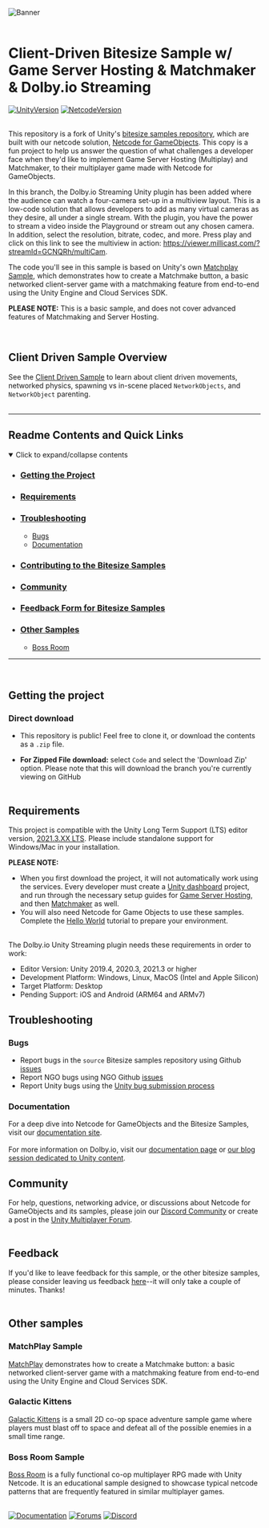 ![Banner](Basic/ClientDriven/Resources/clientdriven_banner.png)
<br><br>
# Client-Driven Bitesize Sample w/ Game Server Hosting & Matchmaker & Dolby.io Streaming

[![UnityVersion](https://img.shields.io/badge/Unity%20Version:-2021.3%20LTS-57b9d3.svg?logo=unity&color=2196F3)](https://unity.com/releases/editor/qa/lts-releases#:~:text=February%2014%2C%202023-,LTS%20Release,2021.3.24f1,-Released%3A%20February)
[![NetcodeVersion](https://img.shields.io/badge/Netcode%20Version:-1.3.1-57b9d3.svg?logo=unity&color=2196F3)](https://docs-multiplayer.unity3d.com/netcode/current/about)
<br><br>

This repository is a fork of Unity's [bitesize samples repository](https://github.com/Unity-Technologies/com.unity.multiplayer.samples.bitesize), which are built with our netcode solution, [Netcode for GameObjects](https://github.com/Unity-Technologies/com.unity.netcode.gameobjects). This copy is a fun project to help us answer the question of what challenges a developer face when they'd like to implement Game Server Hosting (Multiplay) and Matchmaker, to their multiplayer game made with Netcode for GameObjects.

In this branch, the Dolby.io Streaming Unity plugin has been added where the audience can watch a four-camera set-up in a multiview layout. This is a low-code solution that allows developers to add as many virtual cameras as they desire, all under a single stream. With the plugin, you have the power to stream a video inside the Playground or stream out any chosen camera. In addition, select the resolution, bitrate, codec, and more. Press play and click on this link to see the multiview in action: https://viewer.millicast.com/?streamId=GCNQRh/multiCam.

The code you'll see in this sample is based on Unity's own [Matchplay Sample](https://docs.unity.com/matchmaker/en/manual/matchmaker-and-multiplay-sample), which demonstrates how to create a Matchmake button, a basic networked client-server game with a matchmaking feature from end-to-end using the Unity Engine and Cloud Services SDK.

**PLEASE NOTE:** This is a basic sample, and does not cover advanced features of Matchmaking and Server Hosting.

<br>

## Client Driven Sample Overview
See the [Client Driven Sample](https://github.com/Unity-Technologies/com.unity.multiplayer.samples.bitesize/tree/main/Basic/ClientDriven) to learn about client driven movements, networked physics, spawning vs in-scene placed `NetworkObjects`, and `NetworkObject` parenting.
<br><br>

---
## Readme Contents and Quick Links
<details open> <summary> Click to expand/collapse contents </summary>

- ### [Getting the Project](#getting-the-project-1)
- ### [Requirements](#requirements-1)
- ### [Troubleshooting](#troubleshooting-1)
  - [Bugs](#bugs)
  - [Documentation](#documentation)
- ### [Contributing to the Bitesize Samples](#contributing-1)
- ### [Community](#community-1)
- ### [Feedback Form for Bitesize Samples](#feedback)
- ### [Other Samples](#other-samples-1)
  - [Boss Room](#boss-room-sample)

</details>

---
<br>

## Getting the project
### Direct download

 - This repository is public! Feel free to clone it, or download the contents as a `.zip` file.

 - __For Zipped File download:__ select `Code` and select the 'Download Zip' option.  Please note that this will download the branch you're currently viewing on GitHub
<br><br>

## Requirements

This project is compatible with the Unity Long Term Support (LTS) editor version, [2021.3.XX LTS](https://unity.com/releases/2021-lts). Please include standalone support for Windows/Mac in your installation.

**PLEASE NOTE:** <br>
- When you first download the project, it will not automatically work using the services. Every developer must create a [Unity dashboard](dashboard.unity3d.com) project, and run through the necessary setup guides for [Game Server Hosting](https://docs.unity.com/game-server-hosting/en/manual/guides/get-started), and then [Matchmaker](https://docs.unity.com/matchmaker/en/manual/matchmaker-quick-start) as well.
- You will also need Netcode for Game Objects to use these samples. Complete the [Hello World](https://docs-multiplayer.unity3d.com/netcode/current/tutorials/helloworld) tutorial to prepare your environment.
<br><br>

The Dolby.io Unity Streaming plugin needs these requirements in order to work:
- Editor Version: Unity 2019.4, 2020.3, 2021.3 or higher
- Development Platform: Windows, Linux, MacOS (Intel and Apple Silicon)
- Target Platform: Desktop
- Pending Support: iOS and Android (ARM64 and ARMv7)

## Troubleshooting
### Bugs
- Report bugs in the `source` Bitesize samples repository using Github [issues](https://github.com/Unity-Technologies/com.unity.multiplayer.samples.bitesize/issues)
- Report NGO bugs using NGO Github [issues](https://github.com/Unity-Technologies/com.unity.netcode.gameobjects/issues)
- Report Unity bugs using the [Unity bug submission process](https://unity3d.com/unity/qa/bug-reporting)
  
### Documentation
For a deep dive into Netcode for GameObjects and the Bitesize Samples, visit our [documentation site](https://docs-multiplayer.unity3d.com/).
<br><br>
For more information on Dolby.io, visit our [documentation page](https://docs.dolby.io/streaming-apis/docs/unity-getting-started) or [our blog session dedicated to Unity content](https://dolby.io/search/?_search=unity).

## Community
For help, questions, networking advice, or discussions about Netcode for GameObjects and its samples, please join our [Discord Community](https://discord.gg/FM8SE9E) or create a post in the [Unity Multiplayer Forum](https://forum.unity.com/forums/netcode-for-gameobjects.661/).
<br><br>

## Feedback
If you'd like to leave feedback for this sample, or the other bitesize samples, please consider leaving us feedback [here](https://unitytech.typeform.com/bitesize)--it will only take a couple of minutes. Thanks!
<br><br>

## Other samples

### MatchPlay Sample
[MatchPlay](https://docs.unity.com/matchmaker/en/manual/matchmaker-and-multiplay-sample) demonstrates how to create a Matchmake button: a basic networked client-server game with a matchmaking feature from end-to-end using the Unity Engine and Cloud Services SDK.

### Galactic Kittens
[Galactic Kittens](https://github.com/UnityTechnologies/GalacticKittens) is a small 2D co-op space adventure sample game where players must blast off to space and defeat all of the possible enemies in a small time range.

### Boss Room Sample
[Boss Room](https://github.com/Unity-Technologies/com.unity.multiplayer.samples.coop/) is a fully functional co-op multiplayer RPG made with Unity Netcode. It is an educational sample designed to showcase typical netcode patterns that are frequently featured in similar multiplayer games.
<br><br>

[![Documentation](https://img.shields.io/badge/Unity-bitesize--docs-57b9d3.svg?logo=unity&color=2196F3)](https://docs-multiplayer.unity3d.com/netcode/current/learn/bitesize/bitesize-introduction)
[![Forums](https://img.shields.io/badge/Unity-multiplayer--forum-57b9d3.svg?logo=unity&color=2196F3)](https://forum.unity.com/forums/multiplayer.26/)
[![Discord](https://img.shields.io/discord/449263083769036810.svg?label=discord&logo=discord&color=5865F2)](https://discord.gg/FM8SE9E)
